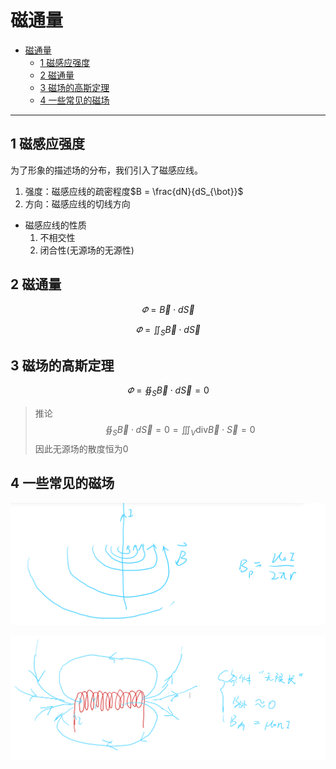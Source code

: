 # 磁通量
- [磁通量](#磁通量)
  - [1 磁感应强度](#1-磁感应强度)
  - [2 磁通量](#2-磁通量)
  - [3 磁场的高斯定理](#3-磁场的高斯定理)
  - [4 一些常见的磁场](#4-一些常见的磁场)

---

## 1 磁感应强度

为了形象的描述场的分布，我们引入了磁感应线。

1. 强度：磁感应线的疏密程度$B = \frac{dN}{dS_{\bot}}$
2. 方向：磁感应线的切线方向

- 磁感应线的性质
  1. 不相交性
  2. 闭合性(无源场的无源性)

## 2 磁通量 

$$\varPhi = \vec{B}\cdot d\vec{S}$$

$$\varPhi = \iint_S\vec{B}\cdot d\vec{S}$$



## 3 磁场的高斯定理
$$\varPhi = \oiint_S\vec{B}\cdot d\vec{S}=0$$

>推论
$$\oiint_S\vec{B}\cdot d\vec{S}=0=\iiint_V\text{div}\vec{B}\cdot \vec{S}=0$$
因此无源场的散度恒为0

## 4 一些常见的磁场
![Alt text](image-1.png)

![Alt text](image-2.png)